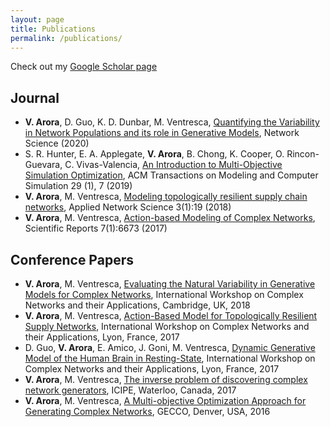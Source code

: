 ```yaml
---
layout: page
title: Publications
permalink: /publications/
---
```

Check out my [Google Scholar page](https://scholar.google.com/citations?user=GqGF8SkAAAAJ&hl=en)

## Journal
- **V. Arora**, D. Guo, K. D. Dunbar, M. Ventresca, [Quantifying the Variability in Network Populations and its role in Generative Models](https://doi.org/10.1017/nws.2019.63), Network Science (2020)
- S. R. Hunter, E. A. Applegate, **V. Arora**, B. Chong, K. Cooper, O. Rincon-Guevara, C. Vivas-Valencia, [An Introduction to Multi-Objective Simulation Optimization](https://doi.org/10.1145/3299872), ACM Transactions on Modeling and Computer Simulation 29 (1), 7 (2019)
- **V. Arora**, M. Ventresca, [Modeling topologically resilient supply chain networks](https://doi.org/10.1007/s41109-018-0070-7), Applied Network Science 3(1):19 (2018)
- **V. Arora**, M. Ventresca, [Action-based Modeling of Complex Networks](https://doi.org/10.1038/s41598-017-05444-4), Scientific Reports 7(1):6673 (2017)

## Conference Papers
- **V. Arora**, M. Ventresca, [Evaluating the Natural Variability in Generative Models for Complex Networks](https://doi.org/10.1007/978-3-030-05411-3_59), International Workshop on Complex Networks and their Applications, Cambridge, UK, 2018
- **V. Arora**, M. Ventresca, [Action-Based Model for Topologically Resilient Supply Networks](https://doi.org/10.1007/978-3-319-72150-7_53), International Workshop on Complex Networks and their Applications, Lyon, France, 2017
- D. Guo, **V. Arora**, E. Amico, J. Goni, M. Ventresca, [Dynamic Generative Model of the Human Brain in Resting-State](https://doi.org/10.1007/978-3-319-72150-7_103), International Workshop on Complex Networks and their Applications, Lyon, France, 2017
- **V. Arora**, M. Ventresca, [The inverse problem of discovering complex network generators](https://icipe17.uwaterloo.ca/papers/53TVentresca.pdf), ICIPE, Waterloo, Canada, 2017
- **V. Arora**, M. Ventresca, [A Multi-objective Optimization Approach for Generating Complex Networks](https://doi.org/10.1145/2908961.2908966), GECCO, Denver, USA, 2016



<!-- ## Conference Presentations and Posters
- **V. Arora**, E. Amico, J. Goni, M. Ventresca, *Investigating cognitive ability using action-based models of structural brain networks*, NetSci 2019, Burlington, USA
- **V. Arora**, M. Ventresca, *Action-based Modeling of Complex Networks*, NetSci 2019, Burlington, USA
- Bryan Chong, **V. Arora**, M. Ventresca, *Decentralized Local Robustness Optimization Leads to Global Robustness*, NetSci 2019, Burlington, USA
- M. Ventresca, **V. Arora**, *Quantifying complex system entropy: an action-based perspective*, NetSci 2019, Burlington, USA
- **V. Arora**, M. Ventresca, *Action-based model for network data with errors*, SIAM workshop on Network Science 2019, Snowbird, USA
- **V. Arora**, M. Ventresca, *Empirical Evaluation of Generative Network Models to Approximate Ground Truth System*, SINM Satellite @ NetSci, Paris, France, 2018
- **V. Arora**, M. Ventresca, *Automated Modeling and Design of Complex Networks*, NetSci, Indianapolis, USA, 2017
- **V. Arora**, M. Ventresca, *Action-based Network Generators*, INFORMS, Philadelphia, USA, 2015 -->